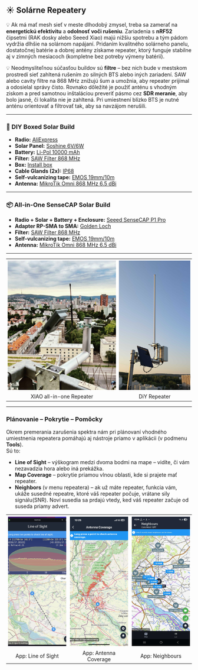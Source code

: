 ## ☀️ Solárne Repeatery

💡 Ak má mať mesh sieť v meste dlhodobý zmysel, treba sa zamerať na **energetickú efektivitu** a **odolnosť voči rušeniu**. Zariadenia s **nRF52** čipsetmi (RAK dosky alebo Seeed Xiao) majú nižšiu spotrebu a tým pádom vydržia dlhšie na solárnom napájaní. Pridaním kvalitného solárneho panelu, dostatočnej batérie a dobrej antény získame repeater, ktorý funguje stabilne aj v zimných mesiacoch (kompletne bez potreby výmeny batérií).  

💡 Neodmysliteľnou súčasťou buildov sú **filtre** – bez nich bude v mestskom prostredí sieť zahltená rušením zo silných BTS alebo iných zariadení. SAW alebo cavity filtre na 868 MHz znižujú šum a umožnia, aby repeater prijímal a odosielal správy čisto. Rovnako dôležité je použiť anténu s vhodným ziskom a pred samotnou inštaláciou preveriť pásmo cez **SDR meranie**, aby bolo jasné, či lokalita nie je zahltená. Pri umiestnení blízko BTS je nutné anténu orientovať a filtrovať tak, aby sa navzájom nerušili.  

---

### 🔨 DIY Boxed Solar Build
- **Radio:** [AliExpress](https://www.aliexpress.com/item/1005006901039995.html)  
- **Solar Panel:** [Soshine 6V/6W](https://www.fotoextra.cz/soshine-mini-solar-panel-6v-6w.html)  
- **Battery:** [Li-Pol 10000 mAh](https://techfun.sk/produkt/li-pol-bateria-kablik-ochranny-obvod/?attribute_pa_bateria=1260110-10000-mah)  
- **Filter:** [SAW Filter 868 MHz](https://www.laskakit.cz/saw-filter-bpf-868mhz/)  
- **Box:** [Install box](https://www.gme.sk/v/1511573/u-01-18-instalacna-krabica)  
- **Cable Glands (2x):** [IP68](https://techfun.sk/produkt/prechodky-pre-kable-biele-rozne-velkosti-ip68/?attribute_pa_variant=m161-5)  
- **Self-vulcanizing tape:** [EMOS 19mm/10m](https://www.cbelektro.sk/izolacna-paska-samovulkanizacna-19mm-10m-cierna-emos-p264892)  
- **Antenna:** [MikroTik Omni 868 MHz 6.5 dBi](https://www.wellnet.sk/en/mikrotik-868_omni_antenna-lora--6-5dbi--824-960mhz/)  

---

### 📦 All-in-One SenseCAP Solar Build
- **Radio + Solar + Battery + Enclosure:** [Seeed SenseCAP P1 Pro](https://www.seeedstudio.com/SenseCAP-Solar-Node-P1-Pro-for-Meshtastic-LoRa-p-6412.html)  
- **Adapter RP-SMA to SMA:** [Golden Loch](https://www.gme.sk/v/1500900/golden-loch-sma-rpsma-z-rv-50r-redukcia)  
- **Filter:** [SAW Filter 868 MHz](https://www.laskakit.cz/saw-filter-bpf-868mhz/)  
- **Self-vulcanizing tape:** [EMOS 19mm/10m](https://www.cbelektro.sk/izolacna-paska-samovulkanizacna-19mm-10m-cierna-emos-p264892)  
- **Antenna:** [MikroTik Omni 868 MHz 6.5 dBi](https://www.wellnet.sk/en/mikrotik-868_omni_antenna-lora--6-5dbi--824-960mhz/)  

---

<table style="width:100%; border-collapse:collapse; text-align:center;">
  <tr>
    <td style="width:60%; padding:4px;">
      <img src="img/XIAO_Solar_Repeater.jpg" alt="XIAO Repeater" style="width:100%; height:350px; object-fit:cover;"/>
    </td>
    <td style="width:40%; padding:4px;">
      <img src="img/DiY_Solar_Repeater.jpg" alt="DiY Repeater" style="width:100%; height:350px; object-fit:cover;"/>
    </td>
  </tr>
  <tr>
    <td>XIAO all-in-one Repeater</td>
    <td>DiY Repeater</td>
  </tr>
</table>

---

### Plánovanie – Pokrytie – Pomôcky

Okrem premerania zarušenia spektra nám pri plánovaní vhodného umiestnenia repeatera pomáhajú aj nástroje priamo v aplikácii (v podmenu **Tools**).  
Sú to:

- **Line of Sight** – výškogram medzi dvoma bodmi na mape – vidíte, či vám nezavadzia hora alebo iná prekážka.  
- **Map Coverage** – pokrytie priamou vlnou oblasti, kde si prajete mať repeater.  
- **Neighbors** (v menu repeatera) – ak už máte repeater, funkcia vám, ukáže susedné repeatre, ktoré váš repeater počuje, vrátane sily signálu(SNR). Noví susedia sa prdajú vtedy, ked váš repeater začuje od suseda priamy advert.

<table style="width:100%; border-collapse:collapse; text-align:center;">
  <tr>
    <td style="width:32%; padding:5px;">
      <img src="img/App_LineOfSight.jpg" alt="App: Line of Sight" style="width:100%; height:350px; object-fit:cover;"/>
    </td>
    <td style="width:32%; padding:5px;">
      <img src="img/App_AntCoverage.jpg" alt="App: Antenna Coverage" style="width:100%; height:350px; object-fit:cover;"/>
    </td>
    <td style="width:32%; padding:5px;">
      <img src="img/App_Neighbours.jpg" alt="App: Neighbours" style="width:100%; height:350px; object-fit:cover;"/>
    </td>
  </tr>
  <tr>
    <td>App: Line of Sight</td>
    <td>App: Antenna Coverage</td>
    <td>App: Neighbours</td>
  </tr>
</table>
